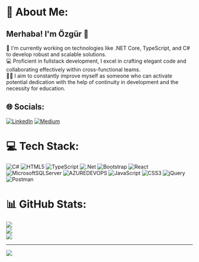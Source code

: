 # 💫 About Me:
## Merhaba! I'm Özgür 👋
🔭 I'm currently working on technologies like .NET Core, TypeScript, and C# to develop robust and scalable solutions.<br>💻 Proficient in fullstack development, I excel in crafting elegant code and collaborating effectively within cross-functional teams.<br>👨‍🎓  I aim to constantly improve myself as someone who can activate potential dedication with the help of continuity in development and the necessity for education.<br>


## 🌐 Socials:
[![LinkedIn](https://img.shields.io/badge/LinkedIn-%230077B5.svg?logo=linkedin&logoColor=white)](https://linkedin.com/in/ozgurhaddur) [![Medium](https://img.shields.io/badge/Medium-12100E?logo=medium&logoColor=white)](https://medium.com/@ozgurhaddur) 

# 💻 Tech Stack:
![C#](https://img.shields.io/badge/c%23-%23239120.svg?style=flat&logo=csharp&logoColor=white) ![HTML5](https://img.shields.io/badge/html5-%23E34F26.svg?style=flat&logo=html5&logoColor=white) ![TypeScript](https://img.shields.io/badge/typescript-%23007ACC.svg?style=flat&logo=typescript&logoColor=white) ![.Net](https://img.shields.io/badge/.NET-5C2D91?style=flat&logo=.net&logoColor=white) ![Bootstrap](https://img.shields.io/badge/bootstrap-%238511FA.svg?style=flat&logo=bootstrap&logoColor=white) ![React](https://img.shields.io/badge/react-%2320232a.svg?style=flat&logo=react&logoColor=%2361DAFB) ![MicrosoftSQLServer](https://img.shields.io/badge/Microsoft%20SQL%20Server-CC2927?style=flat&logo=microsoft%20sql%20server&logoColor=white) ![AZUREDEVOPS](https://img.shields.io/badge/azuredevops-0078D7.svg?style=flat&logo=azuredevops&logoColor=white&color=%230078D7) ![JavaScript](https://img.shields.io/badge/javascript-%23323330.svg?style=flat&logo=javascript&logoColor=%23F7DF1E) ![CSS3](https://img.shields.io/badge/css3-%231572B6.svg?style=flat&logo=css3&logoColor=white) ![jQuery](https://img.shields.io/badge/jquery-%230769AD.svg?style=flat&logo=jquery&logoColor=white) ![Postman](https://img.shields.io/badge/Postman-FF6C37?style=flat&logo=postman&logoColor=white)
# 📊 GitHub Stats:
![](https://github-readme-stats.vercel.app/api?username=ozgurhaddur&theme=dark&hide_border=false&include_all_commits=true&count_private=true)<br/>
![](https://github-readme-streak-stats.herokuapp.com/?user=ozgurhaddur&theme=dark&hide_border=false)<br/>
![](https://github-readme-stats.vercel.app/api/top-langs/?username=ozgurhaddur&theme=dark&hide_border=false&include_all_commits=true&count_private=true&layout=compact)

---
[![](https://visitcount.itsvg.in/api?id=ozgurhaddur&icon=0&color=0)](https://visitcount.itsvg.in)

<!-- Proudly created with GPRM ( https://gprm.itsvg.in ) -->
